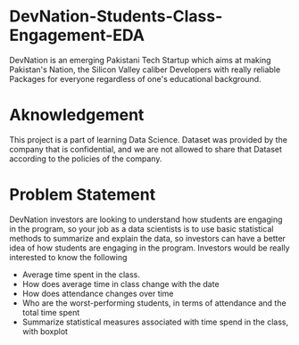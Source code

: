 # DevNation-Students-Class-Engagement-EDA
DevNation is an emerging Pakistani Tech Startup which aims at making Pakistan's Nation, the Silicon Valley caliber Developers with really reliable Packages for everyone regardless of one's educational background.

# Aknowledgement
This project is a part of learning Data Science. Dataset was provided by the company that is confidential, and we are not allowed to share that Dataset according to the policies of the company.

# Problem Statement
DevNation investors are looking to understand how students are engaging in the program, so your job as a data scientists is to use basic statistical methods to summarize and explain the data, so investors can have a better idea of how students are engaging in the program. Investors would be really interested to know the following

* Average time spent in the class.
* How does average time in class change with the date
* How does attendance changes over time
* Who are the worst-performing students, in terms of attendance and the total time spent
* Summarize statistical measures associated with time spend in the class, with boxplot
